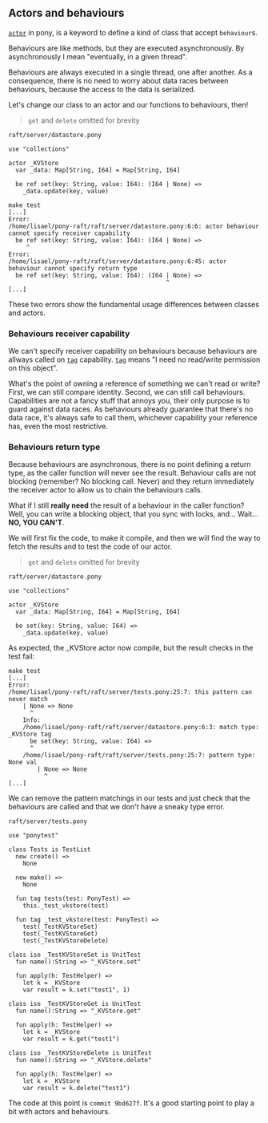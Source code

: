 ## Actors and behaviours

[`actor`](http://tutorial.ponylang.org/types/actors.html) in pony, is a keyword
to define a kind of class that accept `behaviour`s.

Behaviours are like methods, but they are executed asynchronously.  By
asynchronously I mean "eventually, in a given thread".

Behaviours are always executed in a single thread, one after another. As a
consequence, there is no need to worry about data races between behaviours,
because the access to the data is serialized.

Let's change our class to an actor and our functions to behaviours, then!

> `get` and `delete` omitted for brevity

`raft/server/datastore.pony`
```pony
use "collections"

actor _KVStore
  var _data: Map[String, I64] = Map[String, I64]

  be ref set(key: String, value: I64): (I64 | None) =>
    _data.update(key, value)
```

```
make test
[...]
Error:
/home/lisael/pony-raft/raft/server/datastore.pony:6:6: actor behaviour cannot specify receiver capability
  be ref set(key: String, value: I64): (I64 | None) =>
     ^
Error:
/home/lisael/pony-raft/raft/server/datastore.pony:6:45: actor behaviour cannot specify return type
  be ref set(key: String, value: I64): (I64 | None) =>
                                            ^
[...]
```

These two errors show the fundamental usage differences between classes
and actors.

### Behaviours receiver capability

We can't specify receiver capability on behaviours because behaviours are
allways called on [`tag`](# "I don't need to read or write, only identity and
behaviours") capability. [`tag`](# "I don't need to read or write, only
identity and behaviours") means "I need no read/write permission on this
object".

What's the point of owning a reference of something we can't read or write?
First, we can still compare identity. Second, we can still call behaviours.
Capabilities are not a fancy stuff that annoys you, their only purpose is to
guard against data races. As behaviours already guarantee that there's no data
race, it's always safe to call them, whichever capability your reference has,
even the most restrictive.

### Behaviours return type

Because behaviours are asynchronous, there is no point defining a return
type, as the caller function will never see the result. Behaviour calls
are not blocking (remember? No blocking call. Never) and they return
immediately the receiver actor to allow us to chain the behaviours
calls.

What if I still __really need__ the result of a behaviour in the caller
function? Well, you can write a blocking object, that you sync with locks,
and... Wait... __NO, YOU CAN'T__.

We will first fix the code, to make it compile, and then we will find the
way to fetch the results and to test the code of our actor.

> `get` and `delete` omitted for brevity

`raft/server/datastore.pony`
```pony
use "collections"

actor _KVStore
  var _data: Map[String, I64] = Map[String, I64]

  be set(key: String, value: I64) =>
    _data.update(key, value)
```

As expected, the _KVStore actor now compile, but the result checks in the test fail:

```
make test
[...]
Error:
/home/lisael/pony-raft/raft/server/tests.pony:25:7: this pattern can never match
    | None => None
      ^
    Info:
    /home/lisael/pony-raft/raft/server/datastore.pony:6:3: match type: _KVStore tag
      be set(key: String, value: I64) =>
      ^
    /home/lisael/pony-raft/raft/server/tests.pony:25:7: pattern type: None val
        | None => None
          ^
[...]
```

We can remove the pattern matchings in our tests and just check that the behaviours
are called and that we don't have a sneaky type error.

`raft/server/tests.pony`
```pony
use "ponytest"

class Tests is TestList 
  new create() =>
    None

  new make() =>
    None

  fun tag tests(test: PonyTest) =>
    this._test_vkstore(test)

  fun tag _test_vkstore(test: PonyTest) =>
    test(_TestKVStoreSet)
    test(_TestKVStoreGet)
    test(_TestKVStoreDelete)

class iso _TestKVStoreSet is UnitTest
  fun name():String => "_KVStore.set"

  fun apply(h: TestHelper) =>
    let k = _KVStore
    var result = k.set("test1", 1)

class iso _TestKVStoreGet is UnitTest
  fun name():String => "_KVStore.get"

  fun apply(h: TestHelper) =>
    let k = _KVStore
    var result = k.get("test1")

class iso _TestKVStoreDelete is UnitTest
  fun name():String => "_KVStore.delete"

  fun apply(h: TestHelper) =>
    let k = _KVStore
    var result = k.delete("test1")
```

The code at this point is `commit 9bd627f`. It's a good starting point to
play a bit with actors and behaviours.
